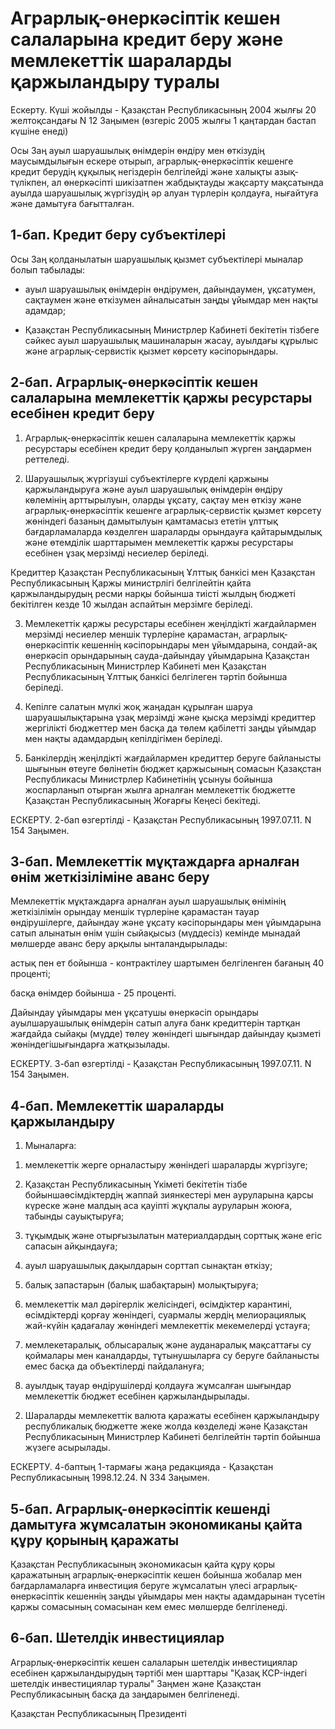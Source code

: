 # Аграрлық-өнеркәсiптiк кешен салаларына кредит беру және мемлекеттiк шараларды қаржыландыру туралы

Ескерту. Күші жойылды - Қазақстан Республикасының 2004 жылғы 20 желтоқсандағы N 12 Заңымен (өзгеріс 2005 жылғы 1 қаңтардан бастап күшіне енеді)

Осы Заң ауыл шаруашылық өнiмдерiн өндiру мен өткiзудiң маусымдылығын ескере отырып, аграрлық-өнеркәсiптiк кешенге кредит берудiң құқылық негiздерiн белгiлейдi және халықты азық-түлiкпен, ал өнеркәсiптi шикiзатпен жабдықтауды жақсарту мақсатында ауылда шаруашылық жүргiзудiң әр алуан түрлерiн қолдауға, нығайтуға және дамытуға бағытталған.

## 1-бап. Кредит беру субъектiлерi

Осы Заң қолданылатын шаруашылық қызмет субъектiлерi мыналар болып табылады:

- ауыл шаруашылық өнiмдерiн өндiрумен, дайындаумен, ұқсатумен, сақтаумен және өткiзумен айналысатын заңды ұйымдар мен нақты адамдар;

- Қазақстан Республикасының Министрлер Кабинетi бекiтетiн тiзбеге сәйкес ауыл шаруашылық машиналарын жасау, ауылдағы құрылыс және аграрлық-сервистiк қызмет көрсету кәсiпорындары.

## 2-бап. Аграрлық-өнеркәсiптiк кешен салаларына мемлекеттiк қаржы ресурстары есебiнен кредит беру

1. Аграрлық-өнеркәсiптiк кешен салаларына мемлекеттiк қаржы ресурстары есебiнен кредит беру қолданылып жүрген заңдармен реттеледi.

2. Шаруашылық жүргiзушi субъектiлерге күрделi қаржыны қаржыландыруға және ауыл шаруашылық өнiмдерiн өндiру көлемiнiң арттырылуын, оларды ұқсату, сақтау мен өткiзу және аграрлық-өнеркәсiптiк кешенге аграрлық-сервистiк қызмет көрсету жөнiндегi базаның дамытылуын қамтамасыз ететiн ұлттық бағдарламаларда көзделген шараларды орындауға қайтарымдылық және өтемдiлiк шарттарымен мемлекеттiк қаржы ресурстары есебiнен ұзақ мерзiмдi несиелер берiледi.

Кредиттер Қазақстан Республикасының Ұлттық банкiсi мен Қазақстан Республикасының Қаржы министрлiгi белгiлейтiн қайта қаржыландырудың ресми нарқы бойынша тиiстi жылдың бюджетi бекiтiлген кезде 10 жылдан аспайтын мерзiмге берiледi.

3. Мемлекеттiк қаржы ресурстары есебiнен жеңiлдiктi жағдайлармен мерзiмдi несиелер меншiк түрлерiне қарамастан, аграрлық-өнеркәсiптiк кешеннiң кәсiпорындары мен ұйымдарына, сондай-ақ өнеркәсiп орындарының сауда-дайындау ұйымдарына Қазақстан Республикасының Министрлер Кабинетi мен Қазақстан Республикасының Ұлттық банкiсi белгiлеген тәртiп бойынша берiледi.

4. Кепiлге салатын мүлкi жоқ жаңадан құрылған шаруа шаруашылықтарына ұзақ мерзiмдi және қысқа мерзiмдi кредиттер жергiлiктi бюджеттер мен басқа да төлем қабiлеттi заңды ұйымдар мен нақты адамдардың кепiлдiгiмен берiледi.

5. Банкiлердiң жеңiлдiктi жағдайлармен кредиттер беруге байланысты шығынын өтеуге бөлiнетiн бюджет қаржысының сомасын Қазақстан Республикасы Министрлер Кабинетiнiң ұсынуы бойынша жоспарланып отырған жылға арналған мемлекеттiк бюджетте Қазақстан Республикасының Жоғарғы Кеңесi бекiтедi.

ЕСКЕРТУ. 2-бап өзгертiлдi - Қазақстан Республикасының 1997.07.11. N 154 Заңымен.

## 3-бап. Мемлекеттiк мұқтаждарға арналған өнiм жеткiзiлiмiне аванс беру

Мемлекеттiк мұқтаждарға арналған ауыл шаруашылық өнiмiнiң жеткiзiлiмiн орындау меншiк түрлерiне қарамастан тауар өндiрушiлерге, дайындау және ұқсату кәсiпорындары мен ұйымдарына сатып алынатын өнiм үшiн сыйақысыз (мүддесiз) кемiнде мынадай мөлшерде аванс беру арқылы ынталандырылады:

астық пен ет бойынша - контрактiлеу шартымен белгiленген бағаның 40 процентi;

басқа өнiмдер бойынша - 25 процентi.

Дайындау ұйымдары мен ұқсатушы өнеркәсiп орындары ауылшаруашылық өнiмдерiн сатып алуға банк кредиттерiн тартқан жағдайда сыйақы (мүдде) төлеу жөнiндегi шығындар дайындау қызметi жөнiндегiшығындарға жатқызылады.

ЕСКЕРТУ. 3-бап өзгертiлдi - Қазақстан Республикасының 1997.07.11. N 154 Заңымен.

## 4-бап. Мемлекеттiк шараларды қаржыландыру

1. Мыналарға:

1) мемлекеттiк жерге орналастыру жөнiндегi шараларды жүргiзуге;

2) Қазақстан Республикасының Үкiметi бекiтетiн тiзбе бойыншаөсiмдiктердiң жаппай зиянкестерi мен ауруларына қарсы күреске және малдың аса қауiптi жұқпалы ауруларын жоюға, табынды сауықтыруға;

3) тұқымдық және отырғызылатын материалдардың сорттық және егiс сапасын айқындауға;

4) ауыл шаруашылық дақылдарын сорттап сынақтан өткiзу;

5) балық запастарын (балық шабақтарын) молықтыруға;

6) мемлекеттiк мал дәрiгерлiк желiсiндегi, өсiмдiктер карантинi, өсiмдiктердi қорғау жөнiндегi, суармалы жердiң мелиорациялық жай-күйiн қадағалау жөнiндегi мемлекеттiк мекемелердi ұстауға;

7) мемлекетаралық, облысаралық және ауданаралық мақсаттағы су қоймалары мен каналдарды, тұтынушыларға су беруге байланысты емес басқа да объектiлердi пайдалануға;

8) ауылдық тауар өндiрушiлердi қолдауға жұмсалған шығындар мемлекеттiк бюджет есебiнен қаржыландырылады.

2. Шараларды мемлекеттiк валюта қаражаты есебiнен қаржыландыру республикалық бюджетте жеке жолда көзделедi және Қазақстан Республикасының Министрлер Кабинетi белгiлейтiн тәртiп бойынша жүзеге асырылады.

ЕСКЕРТУ. 4-баптың 1-тармағы жаңа редакцияда - Қазақстан Республикасының 1998.12.24. N 334 Заңымен.

## 5-бап. Аграрлық-өнеркәсiптiк кешендi дамытуға жұмсалатын экономиканы қайта құру қорының қаражаты

Қазақстан Республикасының экономикасын қайта құру қоры қаражатының аграрлық-өнеркәсiптiк кешен бойынша жобалар мен бағдарламаларға инвестиция беруге жұмсалатын үлесi аграрлық-өнеркәсiптiк кешеннiң заңды ұйымдары мен нақты адамдарынан түсетiн қаржы сомасының сомасынан кем емес мөлшерде белгiленедi.

## 6-бап. Шетелдiк инвестициялар

Аграрлық-өнеркәсiптiк кешен салаларын шетелдiк инвестициялар есебiнен қаржыландырудың тәртiбi мен шарттары "Қазақ КСР-iндегi шетелдiк инвестициялар туралы" Заңмен және Қазақстан Республикасының басқа да заңдарымен белгiленедi.

Қазақстан Республикасының Президентi

